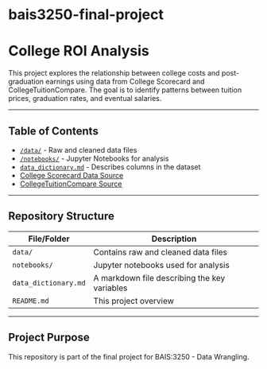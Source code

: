 # bais3250-final-project
# College ROI Analysis

This project explores the relationship between college costs and post-graduation earnings using data from College Scorecard and CollegeTuitionCompare. The goal is to identify patterns between tuition prices, graduation rates, and eventual salaries.

---

## Table of Contents

- [`/data/`](data/) - Raw and cleaned data files
- [`/notebooks/`](notebooks/) - Jupyter Notebooks for analysis
- [`data_dictionary.md`](data_dictionary.md) - Describes columns in the dataset
- [College Scorecard Data Source](https://collegescorecard.ed.gov/data/)
- [CollegeTuitionCompare Source](https://www.collegetuitioncompare.com/)

---

## Repository Structure

| File/Folder        | Description |
|--------------------|-------------|
| `data/`            | Contains raw and cleaned data files |
| `notebooks/`       | Jupyter notebooks used for analysis |
| `data_dictionary.md` | A markdown file describing the key variables |
| `README.md`        | This project overview |

---

## Project Purpose

This repository is part of the final project for BAIS:3250 - Data Wrangling.
